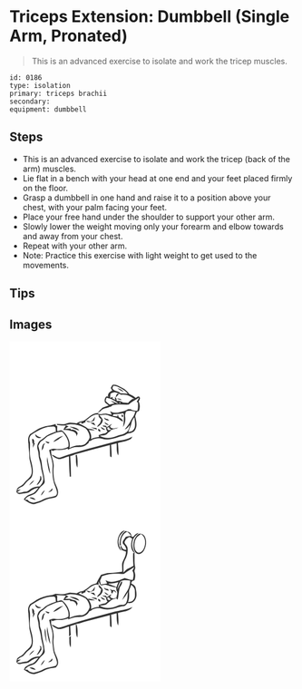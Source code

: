 # Triceps Extension: Dumbbell (Single Arm, Pronated)
> This is an advanced exercise to isolate and work the tricep muscles.

``` 
id: 0186 
type: isolation 
primary: triceps brachii 
secondary:  
equipment: dumbbell 
``` 

## Steps

 - This is an advanced exercise to isolate and work the tricep (back of the arm) muscles.
 - Lie flat in a bench with your head at one end and your feet placed firmly on the floor.
 - Grasp a dumbbell in one hand and raise it to a position above your chest, with your palm facing your feet.
 - Place your free hand under the shoulder to support your other arm.
 - Slowly lower the weight moving only your forearm and elbow towards and away from your chest.
 - Repeat with your other arm.
 - Note: Practice this exercise with light weight to get used to the movements.

## Tips


## Images

<svg width="200pt" height="300" viewBox="0 0 200 225" xmlns="http://www.w3.org/2000/svg"><g fill="#FFF"><path d="M0 0h200v225H0V0m136.25 57.95c-.85 1.27-1.53 2.64-2.25 3.98.68 1.19 1.34 2.39 2.05 3.55-3.42 1.02-5.68 3.64-5.94 7.27.44.18 1.32.54 1.75.73-1.25-.14-2.51-.23-3.77-.26-1.86 1.83-2.72 4.84-1.9 7.35 1.34 1.82 3.33 2.97 5.1 4.3-2.66 1.16-5.59 1.68-8.1 3.14-2.45 2.15-4.76 4.48-6.77 7.05-7.7.25-12.19 7.06-18.55 10.28-3.21.67-6.49 1.39-9.12 3.48-3.27-.35-6.53-1.12-9.83-.86-2.36.36-4.53 1.45-6.88 1.84-3.17.36-6.34-.11-9.5-.26l.19.71.4.6c3.75.83 7.65.68 11.47.77-1.2 1.91-2.42 3.81-3.46 5.82 3.23.31 6.67-.18 9.68 1.28 4 .24 8.42 2.8 7.71 7.4.5-1.28 1.05-2.55 1.62-3.8-.9-4.04-5.23-5.64-8.98-5.14-.1-.36-.29-1.08-.38-1.43-2.51.2-5.02.27-7.53.27 1.6-1.08 3.23-2.12 4.85-3.18-1.35-.54-2.69-1.08-3.96-1.77 8.84-2.89 18.57-.26 26.39 4.26 3.18 3.03 5.27 7.37 5.62 11.73-.85 3.31-3.15 6.11-5.56 8.44-3.16 2.97-7.71 1.93-11.61 2.57-3.36.65-6.53 1.99-9.71 3.22 1.92-8.47-2.79-17.12-9.09-22.53-1.97-1.86-4.61-.04-6.71.49-.73-2.22-.28-4.6-.29-6.89-1.61-.08-2.32-1.04-2.13-2.89-5.55 2.36-11.75 1.97-17.31 4.34-6.23 1.77-11.19 6.03-16.64 9.29-2.99 3.67-2.78 8.65-1.99 13.04-.15 5.33 1.25 10.53 1.07 15.86-.05 7.79 4.21 15.13 3.03 22.98-1.05 5.84-6.85 8.48-10.04 12.95-2.17 3.44-6.58 4.14-9.09 7.2-.55 1.44-.8 2.99-1.02 4.52 1.23 1.7 3.12 3.3 5.36 2.56 3.53-1.03 7.35-.8 10.8-1.95 3.86-3.01 7.94-5.83 12.99-6.28-2.49 2.78-4.54 6.47-8.29 7.72-4.33 1.33-8.98 3.58-11 7.89 4.33 2.67 8.61 6.35 14.04 6.02 1.98-.57 3.9-1.32 5.89-1.86 5.22-1.37 9.57-5.16 15.07-5.6 3.4-.79 8.28-.46 9.66-4.49 2.42-6.24-2.17-12.05-3.97-17.77-1.36-6.52-1.93-13.23-1.17-19.87.58-7.65-4.39-14.54-3.17-22.16.61.51 1.22 1.02 1.84 1.52 2.16-1.03 4.49-1.77 6.91-1.4 4.42.39 8.82-.54 12.97-2 .08.4.25 1.21.33 1.61 2.89-1.23 5.72-2.74 8.85-3.29 3.7-.48 7.55.19 11.15-1.02 2.9-.7 5.1-2.82 7.36-4.62.09-.53.27-1.58.35-2.11 1.77-.33 3.46-.93 4.66-2.34 4.1-1.71 8.74-2.67 13.01-.96 9.97 2.98 19.6-2.25 29.12-4.47 2.02-.99 3.67-2.85 6.06-2.95 3.48-.25 7.3-1.78 8.7-5.23 2.77-5.47.9-11.75-.3-17.39.73-1.78 1.42-3.58 2.08-5.39 1-.53 1.99-1.07 2.99-1.6 1.47-4.06 1.39-8.53-.47-12.45.8-1.77 2.55-3.82 1.26-5.79-1.51-2.21-3.66.48-5.41 1.05-2.3-2.54-5.62-3.5-8.44-5.2-3.26-5.29-8.88-8.36-14.38-10.85-2.39-.89-5.18-1.89-7.67-1.03m-56.84 55.2c4.13 2.28 8.62 3.87 13.08 5.36-2.81-4.32-8.44-4.72-13.08-5.36m60.62 19.7c-24.21 6.55-48.6 12.63-72.33 20.83-4.49 1.86-7.84-2.86-12.04-3.46 2.23 3.06 5.78 4.8 9.31 5.87 4.8.13 9.09-2.54 13.68-3.58.14 8.93.32 17.86 1.09 26.76.39.01 1.18.01 1.57.01-.15-9.07-.21-18.14-1.01-27.18 2.1-.74 4.25-1.35 6.24-2.37 15.41-3.96 30.75-8.28 46.18-12.2.28 4.94-.04 9.92.4 14.85.48.31 1.45.94 1.94 1.25.18-5.51-.34-11.01-.7-16.5 2.4-.77 4.84-1.38 7.28-1.99.72 5.22-.78 11.4 2.39 15.96.48-5.44-.04-10.89-.59-16.3 5.43-1.74 11.38-2.08 16.39-4.96 1.5-.63 1.96-2.23 2.56-3.59-6.51 4.72-14.91 4.39-22.36 6.6m-52.27 19.92c.36 4.81-.4 10.12 2.14 14.46.38-5.46.44-11.02-.78-16.39-.84-1.98-2.14 1.28-1.36 1.93z"/><path d="M137.3 58.9c4.66.21 8.78 2.69 12.7 5 2.5 1.42 4.65 3.35 6.42 5.61-3.18-.57-6.4-.6-9.62-.58-2.5-3.43-7.8-2.04-10.11-5.72-1.4-1.14.49-2.92.61-4.31m5.64 3.39c2.32 2.26 5.25 3.77 8.29 4.84-2.09-2.56-5.13-4.07-8.29-4.84zM134.15 68.99c1.55-.71 3.2-1.18 4.86-1.54 3.13.61 6.05 1.96 8.81 3.52 6.3-1.18 12.31 1.84 17.15 5.59-.5-.04-1.52-.13-2.03-.18-2.16 1.58-4.3 3.22-6.01 5.29-2.17-.22-4.37-.14-6.53-.46-2.56-1.48-5.25-3.03-8.33-1.93-.35-1.4-.7-2.8-1.06-4.2-.59-.25-1.17-.5-1.76-.74.18.84.55 2.52.73 3.35-1.36-.71-2.72-1.41-4.09-2.12.36-.47 1.06-1.42 1.41-1.89-1.06.31-3.18.95-4.24 1.26.33-1.97 0-4.17 1.09-5.95m6.38 5.41c1.48-1.4 2.94-2.82 4.22-4.41-2.65-2.38-4.04 2.45-4.22 4.41m1.64 1.56c1.98.97 4.06 1.78 6.27 2.01-1.49-2.1-3.9-2.28-6.27-2.01zM128.4 74.86c5.93 1.02 11.41 4.06 15.83 8.07-3.59-.95-6.63-3.27-10.24-4.18 1.56 1.35 3.3 2.45 5.02 3.58-2.21.4-4.35 1.13-6.58 1.45-1.99-1.33-3.83-2.92-5.33-4.8.34-1.4.87-2.75 1.3-4.12z"/><path d="M157.68 83.9c3.94-3.94 9.18-5.97 13.62-9.24-.68 1.94-1.81 3.66-2.99 5.32.42.37 1.25 1.11 1.66 1.47.04 3.54.29 7.17-.84 10.58-3.07.05-6.2-.29-8.8-2.08-1.22-.05-2.45-.04-3.67-.01-3.26 2.65-7.63 2.9-11.49 4.17-4.09 1.25-8.58.68-12.12-1.74.78 1.6 1.56 3.22 2.2 4.89-2.07-.32-4.12-.73-6.16-1.16-4.26-1.31-8.74 2.32-12.64-.81 1.37-.96 2.75-1.89 4.16-2.79 2.78-4.06 8.13-3.35 11.99-5.62.38-.07 1.15-.22 1.54-.3 1.13-.85 2.23-1.9 3.69-2.13 6.53-1.53 13.26-.2 19.85-.55z"/><path d="M145.41 81.13c2.99-1.54.31 3.28 0 0zM154.17 93.03c3.92-1.61 8.15-.64 12.13.17-.72 5.16-4.45 8.98-6.64 13.52-1.91 3.71-4.72 6.81-7.23 10.11 3.09-.95 4.88-3.67 6.77-6.07-.49 4.08-1.89 8.67-5.87 10.62-3.36 2.76-7.92 2.46-11.72 4.27-7.13 3.11-15.69 3.44-22.56-.51 3.32-.76 7.66.08 10.18-2.76 1.85-1.88 4.14-3.24 5.95-5.16 2.92-1.11 6.06-1.53 8.89-2.85-2.24.25-4.44.79-6.64 1.26-.85-.25-2.56-.75-3.41-.99-.38-.75-.75-1.49-1.12-2.23.94-.94 1.85-1.9 2.75-2.88-2.63 1.07-4.65 3.1-7.12 4.44l-.54-1.75c-1.59-.26-3.18-.54-4.76-.83.24.39.72 1.15.96 1.53 1.17.31 2.33.61 3.51.89-.13 2.13.58 4.1 1.91 5.76-.92.74-1.84 1.49-2.75 2.24-3.06.43-6.01 1.33-8.89 2.42.12.62.35 1.86.47 2.48-3.74.22-7.42 1.12-10.78 2.8 1.38-4.33-.59-8.63-2.81-12.26 2.72.53 5.48.96 8.27.71-2.81-1.51-6.01-2.02-9.16-2.15-3.83-2.91-8.22-4.87-12.5-6.98 1.64-.72 3.29-1.43 4.96-2.07l-1.87 1.27 1.38 1.26c1.49-.84 3.04-1.57 4.6-2.27.02-.39.05-1.17.06-1.57 5.35-3.62 10.34-9.93 17.59-8.14-1.13 2.88 1.26 4.35 3.14 5.87-.06 1.92-1.03 3.65-1.58 5.46-1.71 1.31-3.15 2.93-3.86 5 3.69-1.77 7.15-4.81 7.52-9.13-.51-2.74-3.1-4.38-4.62-6.56 2.76.07 5.46-.59 8.2-.75 4.17.67 7.89 2.95 12.12 3.41 4.33.55 7.29 4.06 11.1 5.8-.49-3.06-3.16-4.59-5.63-5.94-.43-1.19-.9-2.37-1.48-3.49l-.33 2.57c-2.11-.23-4.21-.47-6.32-.68.39-.78.78-1.57 1.17-2.35 4.21.09 8.45-.14 12.55-1.21.25.33.76.97 1.01 1.29.33 5.74.11 11.41-.88 17.08 2.56-4.05 3.49-8.94 2.74-13.66-.51-2.41.34-4.75 1.14-6.99m-5.67 4.24c-.54 1.05-.08 2.69.96 3.29 1.73-.3.66-3.88-.96-3.29m-38.71 7.74c-.93.52-1.86 1.04-2.78 1.56-1.81-.65-3.68-1.15-5.59-1.38 2.91 3.47 7.22 1.23 10.61-.2.42-1.66.83-3.32 1.21-4.97-1.27 1.57-2.41 3.25-3.45 4.99m22.14.1c-.68-.7-1.36-1.39-2.04-2.07-.57-.08-1.69-.23-2.25-.3-.6-.4-1.78-1.21-2.37-1.62.48 3.38 3.88 3.66 6.66 3.99m-6.36 2.01c1.07 2.33 2.96 4.27 5.73 3.54-1.88-1.24-3.76-2.46-5.73-3.54m-18.59.67c2.2 1.39 4.37 2.84 6.79 3.85-.69-1.22-1.4-2.42-2.12-3.62-1.55-.08-3.11-.16-4.67-.23m.67 6.34c2.58 1.19 5.28 2.09 8 2.91l-.6-2.01c-2.45-.48-4.92-.8-7.4-.9m12.92-.72c1.12 2.54 3.33 4.16 6.2 3.79-1.83-1.61-3.97-2.81-6.2-3.79m-3.21 2.92c-.69 1.5 1.2 3.87 2.83 3.27.67-1.42-1.36-3.65-2.83-3.27z"/><path d="M161.52 107.64c.33-2.72 2.2-4.78 3.75-6.9.4 5.53 2.45 12.24-1.53 16.92-1.51 1.96-4.18 2.13-6.4 2.61 1.08-4.32 3.58-8.16 4.18-12.63zM54.12 113.15c2.34-.04 5.72-1.07 6.83 1.77.34 1.97.24 3.98.25 5.98l-.6-1.04c-3.38 1.52-6.92 2.72-10.22 4.42-3.02 1.53-5.12 4.34-8.07 5.98-4.86 2.38-6.77 8.7-4.95 13.64 1.48 4.27.74 8.93 2.32 13.18 1.87 5.13 1.73 10.7 3.27 15.91.9 4.28 2.77 8.78 1.08 13.1-.63 2.45-2.56 4.19-4.08 6.11-3.54.38-7.36.36-10.45 2.4-2.85 1.51-5 4.59-8.5 4.58-3.69-.02-7.48 2.98-10.91.49 1.51-1.25 3.21-2.19 4.78-3.34-1.23.22-3.71.66-4.95.88 1.75-1.78 3.6-3.54 6-4.37 3.32-1.11 4.65-4.64 7.08-6.85 2.26-2.4 5.71-3.86 6.77-7.21 2.33-6.47.48-13.44-1.07-19.86-2.92-7.98-1.21-16.64-1.67-24.9-1.17-3.2-1.14-7.04 1.29-9.67 7.87-5.11 16.15-10.52 25.8-11.2m-19.96 9.93c-.52 4.36 4.82 6.73 8.07 4.19-3.37 0-6.06-1.59-8.07-4.19m-4.32 6.56c.07 2.11.55 4.19.72 6.3l.91-1.11c-.36 2.05-.54 4.11-.53 6.19 1.07-1.93 1.7-4.06 2.6-6.06-.28.01-.84.04-1.13.05.76-1.66-.11-6.59-2.57-5.37m10.63 48.5c1.23 4.77-2.51 8.46-4.58 12.33 3.26-1.39 4.65-4.7 6.4-7.52l-.42-3.65-1.4-1.16m-14.5 12.79c2.62-1.89 4.96-4.18 6.94-6.74-3.08 1.32-5.41 3.8-6.94 6.74zM129.61 116.01c-1.21-2.25 1.81-1.81 2.92-2.48l-1.09 1.2c.87.68 2.62 2.04 3.5 2.72-1.59-.22-5.14.94-5.33-1.44z"/><path d="M52.15 125.07c5.66-2.28 11.2-5.62 17.55-5.19 4.9 5.2 9.66 12.32 8.14 19.78-5.31 3.11-11.79 3.71-17.79 2.77-2.66-.63-5.14.62-7.56 1.52 1.15 7.44 4.96 14.41 4.47 22.08-.58 9.1.06 18.57 3.86 26.97 1.07 3.52 3.62 8.18.55 11.33-5.41 2.47-11.81 1.99-17.02 5.11-3.81 2.27-8.14 3.32-12.42 4.31-3.1-.24-6.29-1.1-8.06-3.87-.84-.03-2.52-.1-3.36-.13 2.85-6.23 11.44-4.87 15.28-10.04 2.42-2.57 4-5.85 6.7-8.17 1.74-1.59 4.02-3.15 4.05-5.77-.26-6.01-1.92-11.85-3.08-17.73-.75-4.38-.56-9.01-2.43-13.13-1.28-2.62-.67-5.58-1-8.37-.62-2.68-1.35-5.33-1.92-8.01 1.43-2.36 2.07-5.51 4.78-6.79 3.42-1.79 5.61-5.28 9.26-6.67m5.71 8.06c5.18-1.01 8.91-5.23 13.27-7.93-5.08 1.23-9.89 3.9-13.27 7.93m-10.33-.69c.83 1.63 2.35 2.54 4.09 2.95.34-.38 1.02-1.13 1.36-1.51-1.83-.46-3.63-1-5.45-1.44m-5 12.14c1.98-1.63 2.74-3.97 2.73-6.48.61-1.02 1.22-2.04 1.79-3.08-4.43 1.06-3.78 6.07-4.52 9.56m2.72 8.66c.55.56.55.56 0 0m4.45 6.19c1.12 5.41 1.47 11.13 4.14 16.08-.43-7.51-3.36-14.66-3.61-22.23-.45 2.01-.93 4.09-.53 6.15m4.86 37.82c-1.13.84-2.25 1.72-3.33 2.63 2.57-.38 6.83-1.84 5.21-5.23-.64.86-1.27 1.72-1.88 2.6m-13.07 7.15c2.22-2.09 4.04-4.6 5.23-7.42-2.46 1.86-4.49 4.37-5.23 7.42m-15.08 2.61c2.49 1.47 5.15 2.74 8.07 2.98-1.63-2.82-5.05-3.74-8.07-2.98z"/></g><g fill="#333"><path d="M136.25 57.95c2.49-.86 5.28.14 7.67 1.03 5.5 2.49 11.12 5.56 14.38 10.85 2.82 1.7 6.14 2.66 8.44 5.2 1.75-.57 3.9-3.26 5.41-1.05 1.29 1.97-.46 4.02-1.26 5.79 1.86 3.92 1.94 8.39.47 12.45-1 .53-1.99 1.07-2.99 1.6-.66 1.81-1.35 3.61-2.08 5.39 1.2 5.64 3.07 11.92.3 17.39-1.4 3.45-5.22 4.98-8.7 5.23-2.39.1-4.04 1.96-6.06 2.95-9.52 2.22-19.15 7.45-29.12 4.47-4.27-1.71-8.91-.75-13.01.96-1.2 1.41-2.89 2.01-4.66 2.34-.08.53-.26 1.58-.35 2.11-2.26 1.8-4.46 3.92-7.36 4.62-3.6 1.21-7.45.54-11.15 1.02-3.13.55-5.96 2.06-8.85 3.29-.08-.4-.25-1.21-.33-1.61-4.15 1.46-8.55 2.39-12.97 2-2.42-.37-4.75.37-6.91 1.4-.62-.5-1.23-1.01-1.84-1.52-1.22 7.62 3.75 14.51 3.17 22.16-.76 6.64-.19 13.35 1.17 19.87 1.8 5.72 6.39 11.53 3.97 17.77-1.38 4.03-6.26 3.7-9.66 4.49-5.5.44-9.85 4.23-15.07 5.6-1.99.54-3.91 1.29-5.89 1.86-5.43.33-9.71-3.35-14.04-6.02 2.02-4.31 6.67-6.56 11-7.89 3.75-1.25 5.8-4.94 8.29-7.72-5.05.45-9.13 3.27-12.99 6.28-3.45 1.15-7.27.92-10.8 1.95-2.24.74-4.13-.86-5.36-2.56.22-1.53.47-3.08 1.02-4.52 2.51-3.06 6.92-3.76 9.09-7.2 3.19-4.47 8.99-7.11 10.04-12.95 1.18-7.85-3.08-15.19-3.03-22.98.18-5.33-1.22-10.53-1.07-15.86-.79-4.39-1-9.37 1.99-13.04 5.45-3.26 10.41-7.52 16.64-9.29 5.56-2.37 11.76-1.98 17.31-4.34-.19 1.85.52 2.81 2.13 2.89.01 2.29-.44 4.67.29 6.89 2.1-.53 4.74-2.35 6.71-.49 6.3 5.41 11.01 14.06 9.09 22.53 3.18-1.23 6.35-2.57 9.71-3.22 3.9-.64 8.45.4 11.61-2.57 2.41-2.33 4.71-5.13 5.56-8.44-.35-4.36-2.44-8.7-5.62-11.73-7.82-4.52-17.55-7.15-26.39-4.26 1.27.69 2.61 1.23 3.96 1.77-1.62 1.06-3.25 2.1-4.85 3.18 2.51 0 5.02-.07 7.53-.27.09.35.28 1.07.38 1.43 3.75-.5 8.08 1.1 8.98 5.14-.57 1.25-1.12 2.52-1.62 3.8.71-4.6-3.71-7.16-7.71-7.4-3.01-1.46-6.45-.97-9.68-1.28 1.04-2.01 2.26-3.91 3.46-5.82-3.82-.09-7.72.06-11.47-.77l-.4-.6-.19-.71c3.16.15 6.33.62 9.5.26 2.35-.39 4.52-1.48 6.88-1.84 3.3-.26 6.56.51 9.83.86 2.63-2.09 5.91-2.81 9.12-3.48 6.36-3.22 10.85-10.03 18.55-10.28 2.01-2.57 4.32-4.9 6.77-7.05 2.51-1.46 5.44-1.98 8.1-3.14-1.77-1.33-3.76-2.48-5.1-4.3-.82-2.51.04-5.52 1.9-7.35 1.26.03 2.52.12 3.77.26-.43-.19-1.31-.55-1.75-.73.26-3.63 2.52-6.25 5.94-7.27-.71-1.16-1.37-2.36-2.05-3.55.72-1.34 1.4-2.71 2.25-3.98m1.05.95c-.12 1.39-2.01 3.17-.61 4.31 2.31 3.68 7.61 2.29 10.11 5.72 3.22-.02 6.44.01 9.62.58-1.77-2.26-3.92-4.19-6.42-5.61-3.92-2.31-8.04-4.79-12.7-5m-3.15 10.09c-1.09 1.78-.76 3.98-1.09 5.95 1.06-.31 3.18-.95 4.24-1.26-.35.47-1.05 1.42-1.41 1.89 1.37.71 2.73 1.41 4.09 2.12-.18-.83-.55-2.51-.73-3.35.59.24 1.17.49 1.76.74.36 1.4.71 2.8 1.06 4.2 3.08-1.1 5.77.45 8.33 1.93 2.16.32 4.36.24 6.53.46 1.71-2.07 3.85-3.71 6.01-5.29.51.05 1.53.14 2.03.18-4.84-3.75-10.85-6.77-17.15-5.59-2.76-1.56-5.68-2.91-8.81-3.52-1.66.36-3.31.83-4.86 1.54m-5.75 5.87c-.43 1.37-.96 2.72-1.3 4.12 1.5 1.88 3.34 3.47 5.33 4.8 2.23-.32 4.37-1.05 6.58-1.45-1.72-1.13-3.46-2.23-5.02-3.58 3.61.91 6.65 3.23 10.24 4.18-4.42-4.01-9.9-7.05-15.83-8.07m29.28 9.04c-6.59.35-13.32-.98-19.85.55-1.46.23-2.56 1.28-3.69 2.13-.39.08-1.16.23-1.54.3-3.86 2.27-9.21 1.56-11.99 5.62-1.41.9-2.79 1.83-4.16 2.79 3.9 3.13 8.38-.5 12.64.81 2.04.43 4.09.84 6.16 1.16-.64-1.67-1.42-3.29-2.2-4.89 3.54 2.42 8.03 2.99 12.12 1.74 3.86-1.27 8.23-1.52 11.49-4.17 1.22-.03 2.45-.04 3.67.01 2.6 1.79 5.73 2.13 8.8 2.08 1.13-3.41.88-7.04.84-10.58-.41-.36-1.24-1.1-1.66-1.47 1.18-1.66 2.31-3.38 2.99-5.32-4.44 3.27-9.68 5.3-13.62 9.24m-12.27-2.77c.31 3.28 2.99-1.54 0 0m8.76 11.9c-.8 2.24-1.65 4.58-1.14 6.99.75 4.72-.18 9.61-2.74 13.66.99-5.67 1.21-11.34.88-17.08-.25-.32-.76-.96-1.01-1.29-4.1 1.07-8.34 1.3-12.55 1.21-.39.78-.78 1.57-1.17 2.35 2.11.21 4.21.45 6.32.68l.33-2.57c.58 1.12 1.05 2.3 1.48 3.49 2.47 1.35 5.14 2.88 5.63 5.94-3.81-1.74-6.77-5.25-11.1-5.8-4.23-.46-7.95-2.74-12.12-3.41-2.74.16-5.44.82-8.2.75 1.52 2.18 4.11 3.82 4.62 6.56-.37 4.32-3.83 7.36-7.52 9.13.71-2.07 2.15-3.69 3.86-5 .55-1.81 1.52-3.54 1.58-5.46-1.88-1.52-4.27-2.99-3.14-5.87-7.25-1.79-12.24 4.52-17.59 8.14-.01.4-.04 1.18-.06 1.57-1.56.7-3.11 1.43-4.6 2.27l-1.38-1.26 1.87-1.27c-1.67.64-3.32 1.35-4.96 2.07 4.28 2.11 8.67 4.07 12.5 6.98 3.15.13 6.35.64 9.16 2.15-2.79.25-5.55-.18-8.27-.71 2.22 3.63 4.19 7.93 2.81 12.26 3.36-1.68 7.04-2.58 10.78-2.8-.12-.62-.35-1.86-.47-2.48 2.88-1.09 5.83-1.99 8.89-2.42.91-.75 1.83-1.5 2.75-2.24-1.33-1.66-2.04-3.63-1.91-5.76-1.18-.28-2.34-.58-3.51-.89-.24-.38-.72-1.14-.96-1.53 1.58.29 3.17.57 4.76.83l.54 1.75c2.47-1.34 4.49-3.37 7.12-4.44-.9.98-1.81 1.94-2.75 2.88.37.74.74 1.48 1.12 2.23.85.24 2.56.74 3.41.99 2.2-.47 4.4-1.01 6.64-1.26-2.83 1.32-5.97 1.74-8.89 2.85-1.81 1.92-4.1 3.28-5.95 5.16-2.52 2.84-6.86 2-10.18 2.76 6.87 3.95 15.43 3.62 22.56.51 3.8-1.81 8.36-1.51 11.72-4.27 3.98-1.95 5.38-6.54 5.87-10.62-1.89 2.4-3.68 5.12-6.77 6.07 2.51-3.3 5.32-6.4 7.23-10.11 2.19-4.54 5.92-8.36 6.64-13.52-3.98-.81-8.21-1.78-12.13-.17m7.35 14.61c-.6 4.47-3.1 8.31-4.18 12.63 2.22-.48 4.89-.65 6.4-2.61 3.98-4.68 1.93-11.39 1.53-16.92-1.55 2.12-3.42 4.18-3.75 6.9m-107.4 5.51c-9.65.68-17.93 6.09-25.8 11.2-2.43 2.63-2.46 6.47-1.29 9.67.46 8.26-1.25 16.92 1.67 24.9 1.55 6.42 3.4 13.39 1.07 19.86-1.06 3.35-4.51 4.81-6.77 7.21-2.43 2.21-3.76 5.74-7.08 6.85-2.4.83-4.25 2.59-6 4.37 1.24-.22 3.72-.66 4.95-.88-1.57 1.15-3.27 2.09-4.78 3.34 3.43 2.49 7.22-.51 10.91-.49 3.5.01 5.65-3.07 8.5-4.58 3.09-2.04 6.91-2.02 10.45-2.4 1.52-1.92 3.45-3.66 4.08-6.11 1.69-4.32-.18-8.82-1.08-13.1-1.54-5.21-1.4-10.78-3.27-15.91-1.58-4.25-.84-8.91-2.32-13.18-1.82-4.94.09-11.26 4.95-13.64 2.95-1.64 5.05-4.45 8.07-5.98 3.3-1.7 6.84-2.9 10.22-4.42l.6 1.04c-.01-2 .09-4.01-.25-5.98-1.11-2.84-4.49-1.81-6.83-1.77m75.49 2.86c.19 2.38 3.74 1.22 5.33 1.44-.88-.68-2.63-2.04-3.5-2.72l1.09-1.2c-1.11.67-4.13.23-2.92 2.48m-77.46 9.06c-3.65 1.39-5.84 4.88-9.26 6.67-2.71 1.28-3.35 4.43-4.78 6.79.57 2.68 1.3 5.33 1.92 8.01.33 2.79-.28 5.75 1 8.37 1.87 4.12 1.68 8.75 2.43 13.13 1.16 5.88 2.82 11.72 3.08 17.73-.03 2.62-2.31 4.18-4.05 5.77-2.7 2.32-4.28 5.6-6.7 8.17-3.84 5.17-12.43 3.81-15.28 10.04.84.03 2.52.1 3.36.13 1.77 2.77 4.96 3.63 8.06 3.87 4.28-.99 8.61-2.04 12.42-4.31 5.21-3.12 11.61-2.64 17.02-5.11 3.07-3.15.52-7.81-.55-11.33-3.8-8.4-4.44-17.87-3.86-26.97.49-7.67-3.32-14.64-4.47-22.08 2.42-.9 4.9-2.15 7.56-1.52 6 .94 12.48.34 17.79-2.77 1.52-7.46-3.24-14.58-8.14-19.78-6.35-.43-11.89 2.91-17.55 5.19z"/><path d="M142.94 62.29c3.16.77 6.2 2.28 8.29 4.84-3.04-1.07-5.97-2.58-8.29-4.84zM140.53 74.4c.18-1.96 1.57-6.79 4.22-4.41-1.28 1.59-2.74 3.01-4.22 4.41zM142.17 75.96c2.37-.27 4.78-.09 6.27 2.01-2.21-.23-4.29-1.04-6.27-2.01zM148.5 97.27c1.62-.59 2.69 2.99.96 3.29-1.04-.6-1.5-2.24-.96-3.29zM109.79 105.01c1.04-1.74 2.18-3.42 3.45-4.99-.38 1.65-.79 3.31-1.21 4.97-3.39 1.43-7.7 3.67-10.61.2 1.91.23 3.78.73 5.59 1.38.92-.52 1.85-1.04 2.78-1.56zM131.93 105.11c-2.78-.33-6.18-.61-6.66-3.99.59.41 1.77 1.22 2.37 1.62.56.07 1.68.22 2.25.3.68.68 1.36 1.37 2.04 2.07zM125.57 107.12c1.97 1.08 3.85 2.3 5.73 3.54-2.77.73-4.66-1.21-5.73-3.54zM106.98 107.79c1.56.07 3.12.15 4.67.23.72 1.2 1.43 2.4 2.12 3.62-2.42-1.01-4.59-2.46-6.79-3.85zM79.41 113.15c4.64.64 10.27 1.04 13.08 5.36-4.46-1.49-8.95-3.08-13.08-5.36zM107.65 114.13c2.48.1 4.95.42 7.4.9l.6 2.01c-2.72-.82-5.42-1.72-8-2.91zM120.57 113.41c2.23.98 4.37 2.18 6.2 3.79-2.87.37-5.08-1.25-6.2-3.79zM117.36 116.33c1.47-.38 3.5 1.85 2.83 3.27-1.63.6-3.52-1.77-2.83-3.27zM34.16 123.08c2.01 2.6 4.7 4.19 8.07 4.19-3.25 2.54-8.59.17-8.07-4.19zM57.86 133.13c3.38-4.03 8.19-6.7 13.27-7.93-4.36 2.7-8.09 6.92-13.27 7.93zM140.03 132.85c7.45-2.21 15.85-1.88 22.36-6.6-.6 1.36-1.06 2.96-2.56 3.59-5.01 2.88-10.96 3.22-16.39 4.96.55 5.41 1.07 10.86.59 16.3-3.17-4.56-1.67-10.74-2.39-15.96-2.44.61-4.88 1.22-7.28 1.99.36 5.49.88 10.99.7 16.5-.49-.31-1.46-.94-1.94-1.25-.44-4.93-.12-9.91-.4-14.85-15.43 3.92-30.77 8.24-46.18 12.2-1.99 1.02-4.14 1.63-6.24 2.37.8 9.04.86 18.11 1.01 27.18-.39 0-1.18 0-1.57-.01-.77-8.9-.95-17.83-1.09-26.76-4.59 1.04-8.88 3.71-13.68 3.58-3.53-1.07-7.08-2.81-9.31-5.87 4.2.6 7.55 5.32 12.04 3.46 23.73-8.2 48.12-14.28 72.33-20.83zM29.84 129.64c2.46-1.22 3.33 3.71 2.57 5.37.29-.01.85-.04 1.13-.05-.9 2-1.53 4.13-2.6 6.06-.01-2.08.17-4.14.53-6.19l-.91 1.11c-.17-2.11-.65-4.19-.72-6.3zM47.53 132.44c1.82.44 3.62.98 5.45 1.44-.34.38-1.02 1.13-1.36 1.51-1.74-.41-3.26-1.32-4.09-2.95zM42.53 144.58c.74-3.49.09-8.5 4.52-9.56-.57 1.04-1.18 2.06-1.79 3.08.01 2.51-.75 4.85-2.73 6.48z"/><path d="M87.76 152.77c-.78-.65.52-3.91 1.36-1.93 1.22 5.37 1.16 10.93.78 16.39-2.54-4.34-1.78-9.65-2.14-14.46zM45.25 153.24c.55.56.55.56 0 0zM49.7 159.43c-.4-2.06.08-4.14.53-6.15.25 7.57 3.18 14.72 3.61 22.23-2.67-4.95-3.02-10.67-4.14-16.08zM40.47 178.14l1.4 1.16.42 3.65c-1.75 2.82-3.14 6.13-6.4 7.52 2.07-3.87 5.81-7.56 4.58-12.33zM25.97 190.93c1.53-2.94 3.86-5.42 6.94-6.74a33.845 33.845 0 0 1-6.94 6.74zM54.56 197.25c.61-.88 1.24-1.74 1.88-2.6 1.62 3.39-2.64 4.85-5.21 5.23 1.08-.91 2.2-1.79 3.33-2.63zM41.49 204.4c.74-3.05 2.77-5.56 5.23-7.42-1.19 2.82-3.01 5.33-5.23 7.42zM26.41 207.01c3.02-.76 6.44.16 8.07 2.98-2.92-.24-5.58-1.51-8.07-2.98z"/></g></svg>
<svg width="200pt" height="300" viewBox="0 0 200 225" xmlns="http://www.w3.org/2000/svg"><g fill="#FFF"><path d="M0 0h200v225H0V0m143.17 37.89c-.62 5.11.27 11.36 4.94 14.41-2.31-4.35-4.78-9.07-3.69-14.18.28-5.52 4.4-9.45 8.53-12.54-6.16.54-8.85 7.02-9.78 12.31m2.57 7.16c.43.08 1.29.24 1.73.31-1.19-7.03 1.28-15.08 8.16-18.23 2.03 1.58 3.96 3.32 5.22 5.59-2.76.95-6.83-.16-8.26 3.09-1.53 2.29-4.47 5.6-1.72 8.12 2.1 1.87 3.18 4.43 3.82 7.11-3.67.72-6.42-2.17-6.86-5.64-.41.63-.81 1.26-1.21 1.89.72 1.4 1.44 2.8 2.14 4.21 1.73.71 3.48 1.37 5.27 1.96.33 5.63-3.26 10.23-4.95 15.33-.46 3.72.32 7.46 0 11.19-5.38.52-10.7 1.76-16.11 1.81-4.11-.27-7.93 1.54-11.85 2.45-2.32 3.58-4.16 7.41-6.19 11.15-2.98.93-6.29 1.58-8.61 3.83-2.55 2.38-5.42 4.42-8.47 6.11-3.21.67-6.48 1.41-9.13 3.48-3.27-.37-6.54-1.11-9.85-.85-3.01.48-5.79 2.1-8.91 1.98-3 .15-5.93-.62-8.91-.69-2.08.55-3.95 1.81-6.13 2.03-6.59.6-13.03 2.75-18.83 5.93-2.96 1.98-5.89 4.02-8.95 5.86-2.71 3.34-2.96 7.93-2.15 12 .18 5.65.99 11.25 1.1 16.91.15 7.76 4.2 15.1 3.12 22.93-1.02 5.92-6.91 8.58-10.11 13.11-2.18 3.36-6.53 4.06-9.01 7.09-.56 1.46-.83 3.01-1.06 4.56 1.18 1.46 2.77 3.23 4.87 2.61 3.71-.97 7.67-.86 11.3-2 3.88-2.96 7.92-5.86 12.98-6.26-2.63 3.02-4.96 6.96-9.14 7.96-3.03.79-5.5 2.78-8.21 4.24-.61 1.16-1.2 2.33-1.78 3.51 4.32 2.58 8.55 6.27 13.93 5.88 4.3-1.42 8.77-2.47 12.76-4.72 4.71-2.79 10.29-2.95 15.52-4.05 1.46-1.73 3.09-3.65 2.99-6.06.48-6.45-4.58-11.53-5.18-17.77-.55-4.61-1.4-9.26-.81-13.91.8-6.28-.9-12.49-2.78-18.42-.82-2.3-.35-4.75-.04-7.1.23.51.68 1.51.9 2.01 2.44-1 5-1.93 7.68-1.6 4.74.42 9.4-.68 13.82-2.29l-.48 1.63c4.37-1.74 8.86-3.66 13.67-3.25 5.66.28 11.98-2.06 14.47-7.49 1.58-.47 3.07-1.17 4.23-2.37 3.68-1.45 7.76-2.62 11.67-1.33 4.32 1.46 9.02 1.54 13.48.7 5.76-.9 10.97-4.04 16.87-4.04 2.1-.63 3.25-2.74 4.58-4.32 4.17 1.61 9.14-1.25 10.57-5.33 2.18-4.69.74-9.98-.09-14.83-.64-2.94-3.66-4.19-5.91-5.69.37-.87.75-1.73 1.13-2.59 1.12-.49 2.24-.99 3.35-1.49 1.2-3.54 1.44-7.32.19-10.88-.97-2.18 1.23-4.17.75-6.33-1.57-6.1-.51-12.44-1.08-18.64l-1.64-.32c-.37 5.7-.12 11.38.36 17.07-2.07 1.39-4.26 2.62-6.61 3.47-2.76 1.03-4.6 3.48-6.67 5.45.44-5.4-.93-11.29 1.91-16.25 2.87-5.1 4.63-11.13 3.43-16.97-.57-2.71-3.38-4.25-3.93-6.89 1.26-3.11 3.43-5.77 6.72-6.8 1.2.73 2.4 1.47 3.63 2.16-2.31 6.45-2.75 15.61 3.96 19.63-3.47-4.9-5.29-11.11-3.38-16.99.78-4.55 4.8-7.2 7.85-10.18-3 .46-5.56 2.26-6.85 5-.75.07-1.49.13-2.24.18-.55-2.07-.98-4.48-2.82-5.84-1.64-1.04-3.63-1.29-5.43-1.91-6.34 3.98-8.02 11.8-7.79 18.79m25.33-15.07c-6.19 4.26-8.16 12.65-6.68 19.7.73 3.03 2.45 6.41 5.82 7.01 3.31.37 6.1-2.11 7.64-4.81 3.09-5.36 3.94-12.3 1.29-18.01-1.35-3.02-4.88-4.65-8.07-3.89m-33.23 103.38c-20.27 5.61-40.68 10.72-60.72 17.13-4 1.28-7.88 3.17-12.09 3.63-3.39-.56-5.98-3.35-9.42-3.92 1.56 2.12 3.75 3.66 6.15 4.69 5.56 3.27 11.35-1.29 16.89-2.34.11 4.41.24 8.82.18 13.24.73-.62 1.47-1.22 2.21-1.83-.18-3.99-.48-7.97-.72-11.96 3.11-.95 6.24-1.79 9.37-2.7l-3.64-.25c5.26.62 9.99-2.14 14.99-3.24 10.61-2.53 21.07-5.66 31.67-8.26.27 4.93-.01 9.88.39 14.8.49.33 1.47.99 1.97 1.32.16-5.53-.3-11.03-.68-16.53 2.39-.77 4.82-1.38 7.27-1.97.38 5.39-.32 11.18 2.12 16.2.95-5.49.2-11.07-.33-16.55 6.42-2.41 15.14-1.67 19.22-8.11-7.74 3.99-16.57 4.32-24.83 6.65m-50.23 17.03c.72 5.59-.6 11.76 2.27 16.88.35-5.66.66-11.5-1.04-16.98-.31.02-.93.07-1.23.1m-8.64 16.72c.62 4.34-.56 9.32 2.04 13.13.48-5.02.01-10.07.11-15.1-.71.66-1.43 1.32-2.15 1.97z"/><path d="M169.05 33.92c1.47-1.42 3.2-2.5 4.8-3.76 6.64 3.94 6.82 13.06 3.83 19.36-1.36 2.83-4.07 6.18-7.61 5.22-3.48-1.32-4.63-5.41-4.77-8.78-.05-4.24.78-8.83 3.75-12.04zM152.33 82.29c4.03-3.17 8.62-5.51 12.82-8.46-.76 1.72-1.69 3.35-2.62 4.97 2.48 3.6 1.5 8.23.62 12.2-3.87.25-7.3-1.56-10.91-2.49-7.74 3.25-17.22 7.8-25.22 2.84.73 1.4 1.47 2.79 2.19 4.2-2.83.39-5.61 1.06-8.4 1.66-.26-1.65-.61-3.28-1.07-4.89.84-2.09 1.68-4.19 2.55-6.28 7.56-2.74 15.71-3.79 23.72-3.12 2.08-.04 4.53.81 6.32-.63z"/><path d="M146.91 92.82c3.95-2.22 8.5-1.53 12.77-.98-.25 5.07-1.41 10.25-4.41 14.43-2.6 3.53-4.44 7.53-6.26 11.49a54.77 54.77 0 0 0 7.68-10.81c-.72 5.03-.03 10.57-2.73 15.11-2.45 3.22-7.02.87-10.19 2.75-7.67 3.63-17.1 4.77-24.69.33 2.9-.42 5.97-.39 8.73-1.49 2.34-2.28 5.03-4.17 7.43-6.39 1.95-.81 3.98-1.39 6.02-1.96.47.44 1.42 1.31 1.9 1.75 1.27-4.96 1.23-10.15 2.45-15.1.73-3.02 4.11-5.58 3.21-8.76-.25.01-.75.02-1 .03-1.92 3.5-3.47 7.18-5.23 10.76.74-3.9 1.96-7.92 4.32-11.16z"/><path d="M117.92 97.35c-.08-1.54-.07-3.08.01-4.62.84 1.82 1.24 4.04 2.91 5.34 2.32.08 4.56-1.33 6.86-.61 4.47 1.06 8.68 3.14 13.34 3.37.17 1.37.33 2.75.5 4.12 2.35 2.93.1 6.56-.17 9.8-1.3.3-2.6.59-3.89.88-.87-.25-2.59-.76-3.46-1.01-.35-.7-.7-1.39-1.05-2.09a5.69 5.69 0 0 0 1.84-2.3c-2.47.3-4 2.82-6.27 3.75l-.57-1.91c-1.78-.16-3.57-.37-5.36-.46 1.6.95 3.28 1.77 5 2.47.02 2.03.83 3.87 1.96 5.53-.92.72-1.83 1.46-2.74 2.19-3.03.43-5.97 1.33-8.83 2.4.1.63.29 1.89.39 2.52-3.7.16-7.3 1.14-10.65 2.69 1.25-4.28-.63-8.54-2.85-12.12 2.72.5 5.48.93 8.27.66-2.82-1.48-5.98-1.94-9.09-2.33.26.54.78 1.64 1.04 2.19-3.1-4.81-8.86-6.39-13.63-8.96 1.62-.72 3.26-1.43 4.92-2.08l-1.85 1.25c.46.43.92.86 1.39 1.29 1.48-.86 3.03-1.59 4.6-2.28.02-.39.06-1.17.07-1.56 5.29-3.53 10.16-9.9 17.31-8.12m3.43 5.86c-.22 1.87-1.02 3.61-1.59 5.39-1.73 1.34-3.18 2.98-3.95 5.06 3.73-1.72 7.2-4.8 7.6-9.12-.59-3-3.48-4.78-5.16-7.16-1.22 2.82 1.18 4.28 3.1 5.83m-11.61 1.81c-.91.51-1.82 1.01-2.73 1.51-1.81-.6-3.64-1.13-5.51-1.47 1.1.89 2.25 1.71 3.42 2.51 2.39-.82 4.77-1.66 7.12-2.6.43-1.66.84-3.32 1.23-4.99-1.31 1.59-2.46 3.29-3.53 5.04m15.3-3.8c.86 3.09 3.89 3.63 6.68 3.94-.44-.53-1.32-1.6-1.76-2.13-.56-.07-1.67-.22-2.23-.3-.89-.52-1.79-1.02-2.69-1.51m7.14 1.76c.56.45 1.67 1.37 2.23 1.82.52 1.35-.23 3.71 1.4 4.3.76-1.24 1.34-2.58 2.02-3.87a54.67 54.67 0 0 0 3.68 2.91c-.53-1.53-1.6-2.75-2.81-3.77l-.65-.09c-2.07.94-3.95-.78-5.87-1.3m-6.63 4.11c1.06 2.38 2.98 4.29 5.77 3.64-1.87-1.29-3.78-2.54-5.77-3.64m-18.54.7c2.2 1.41 4.37 2.88 6.77 3.93-.66-1.23-1.36-2.45-2.05-3.67-1.57-.09-3.14-.18-4.72-.26m.67 6.4c2.59 1.16 5.28 2.05 8 2.86-.16-.51-.48-1.53-.64-2.05-2.43-.46-4.89-.77-7.36-.81m12.85-.79c1.17 2.53 3.35 4.23 6.28 3.81-1.86-1.62-4.02-2.85-6.28-3.81m-3.15 2.94c-.73 1.49 1.16 3.84 2.78 3.28.74-1.41-1.31-3.65-2.78-3.28zM131.32 95.82c4.28.31 8.49-.81 12.62-1.81-.8 2.13-1.57 4.28-2.38 6.42-2.65-1.16-5.47-1.91-8.02-3.3l-2.4-.56c.05-.19.13-.56.18-.75zM160.99 97.53c2.69 1.99 5.16 4.84 4.94 8.41-.09 3.74.94 8.07-1.77 11.17-1.55 2.49-4.69 2.74-7.29 3.21 1.35-3.93 1.69-8.11 1.32-12.24-.63-3.8 1.95-7 2.8-10.55z"/><path d="M74.14 111.07c8.85-2.87 18.6-.25 26.42 4.29 3.16 3.02 5.22 7.34 5.57 11.69-1.67 5.25-6.07 10.98-12.17 10.67-5.14-.22-9.98 1.63-14.65 3.53 1.9-8.45-2.8-17.07-9.08-22.47-1.97-1.88-4.63-.1-6.74.47-.77-2.27-.33-4.74-.28-7.09-.43-.3-1.3-.9-1.73-1.2 4.36.33 8.72.68 13.09.71-1.22 1.9-2.44 3.8-3.46 5.82 2.92.17 5.84.28 8.77.13.09.36.26 1.09.35 1.45 4.21-.72 8.87 2.36 8.33 6.95.51-1.26 1.05-2.51 1.61-3.75-.72-1.35-1.18-3.02-2.6-3.82-2.3-1.36-5.23-.93-7.44-2.46-2.26-.01-4.53.02-6.79.01 1.55-1.09 3.15-2.11 4.7-3.19-1.32-.53-2.64-1.06-3.9-1.74m5.3 2.07c4.1 2.34 8.63 3.9 13.1 5.39-2.83-4.33-8.44-4.76-13.1-5.39zM31.46 122.4c8.07-5.55 17.58-10.07 27.62-9.3 2.66.99 1.75 4.5 2.37 6.72-5.53 1.93-11.45 3.71-15.73 7.92-2.5 2.5-6.61 3.44-7.81 7.1-1.74 2.99-1.39 6.51-.41 9.68 1.29 4.1.65 8.55 2.18 12.59 1.84 5.13 1.73 10.68 3.26 15.89.88 4.24 2.73 8.69 1.11 12.98-.63 2.47-2.55 4.26-4.08 6.19-3.56.4-7.39.38-10.49 2.42-2.83 1.51-4.98 4.57-8.45 4.57-3.8.23-7.45 2.46-11.26.9 1.7-1.32 3.52-2.47 5.22-3.79l-4.94.84c1.71-1.75 3.56-3.44 5.91-4.27 3.07-1.03 4.43-4.19 6.57-6.35 2.49-2.82 6.6-4.44 7.5-8.43 2.34-8.1-.72-16.41-2.73-24.25-1.35-7.88 1.1-16.02-1.12-23.78.01-3.41 2.07-6.44 5.28-7.63m10.76 4.91c-3.26-.25-6.26-1.34-7.9-4.36-.85 4.4 4.6 6.92 7.9 4.36m-12.35 1.54c.01 2.38.48 4.74.64 7.12l.92-1.12c-.34 2.06-.5 4.13-.49 6.21 1.04-2.03 1.82-4.18 2.68-6.28-.29.07-.87.23-1.16.3.67-2.47-.13-5.18-2.59-6.23m10.14 49.31c.34.9.68 1.8 1.03 2.7-1.26 3.46-3.33 6.51-5.17 9.66 3.25-1.42 4.69-4.72 6.42-7.56-.12-1.23-.25-2.46-.38-3.68-.47-.28-1.42-.84-1.9-1.12m-14.02 12.86c2.58-1.99 4.96-4.25 6.95-6.84-3.13 1.3-5.49 3.82-6.95 6.84zM129.67 115.98c-1.3-2.19 1.74-1.77 2.81-2.44l-.97 1.21c.58.51 1.73 1.54 2.31 2.05-1.02 1.13-4.32 1.17-4.15-.82z"/><path d="M52.17 125.08c5.65-2.27 11.18-5.64 17.52-5.17 4.91 5.19 9.64 12.3 8.14 19.75-5.32 3.06-11.78 3.73-17.78 2.76-2.66-.64-5.15.63-7.58 1.52.92 4.8 2.4 9.45 3.71 14.15 1.79 6.22-.2 12.7.84 19 .54 3.25.59 6.6 1.44 9.81 1.5 4.04 3.31 8 4.22 12.23.33 1.97.18 4.64-1.95 5.56-5.34 1.93-11.32 1.81-16.33 4.71-3.83 2.28-8.17 3.36-12.48 4.33-3.08-.23-6.25-1.09-8.04-3.83-.85-.05-2.55-.16-3.4-.22 2.37-4.44 7.79-5.37 12.05-7.16 4.58-2.76 6.47-8.19 10.55-11.49 1.84-1.47 3.79-3.44 3.47-6.01-.62-8.16-3.47-15.96-3.95-24.14-.12-3.79-2.72-7.01-2.44-10.85.27-3.96-1.32-7.66-2.04-11.49 1.4-2.36 2.08-5.45 4.75-6.76 3.42-1.81 5.63-5.3 9.3-6.7m5.4 8.21c5.29-1.15 9.18-5.26 13.6-8.11-5.26 1.19-9.98 4.14-13.6 8.11m-10.16-.82c1.02 1.5 2.45 2.58 4.25 2.95.33-.4.98-1.2 1.3-1.6-1.86-.43-3.69-.95-5.55-1.35m-4.9 12.16c1.99-1.65 2.78-3.98 2.75-6.52a97.17 97.17 0 0 0 1.81-3.12c-4.47 1.06-3.82 6.1-4.56 9.64m2.67 8.66c.59.52.59.52 0 0m4.51 6.16c1.1 5.45 1.5 11.2 4.19 16.18-.49-7.62-3.38-14.88-3.67-22.56-.43 2.09-.91 4.25-.52 6.38m-3.08-4.25c-.47 6.46.64 12.96 2.64 19.1-.42-4.78-1.31-9.51-1.44-14.31.03-1.69-.49-3.29-1.2-4.79m9.65 39.54c-.41.62-1.24 1.86-1.65 2.48-1.19.84-2.33 1.73-3.41 2.71 2.42-.36 7.11-1.94 5.06-5.19m-14.81 9.71c2.26-2.12 4.09-4.66 5.3-7.52-2.49 1.89-4.55 4.43-5.3 7.52m-15.1 2.53c2.54 1.52 5.27 2.9 8.32 2.88-1.94-2.58-5.22-3.64-8.32-2.88z"/></g><g fill="#333"><path d="M143.17 37.89c.93-5.29 3.62-11.77 9.78-12.31-4.13 3.09-8.25 7.02-8.53 12.54-1.09 5.11 1.38 9.83 3.69 14.18-4.67-3.05-5.56-9.3-4.94-14.41z"/><path d="M145.74 45.05c-.23-6.99 1.45-14.81 7.79-18.79 1.8.62 3.79.87 5.43 1.91 1.84 1.36 2.27 3.77 2.82 5.84.75-.05 1.49-.11 2.24-.18 1.29-2.74 3.85-4.54 6.85-5-3.05 2.98-7.07 5.63-7.85 10.18-1.91 5.88-.09 12.09 3.38 16.99-6.71-4.02-6.27-13.18-3.96-19.63-1.23-.69-2.43-1.43-3.63-2.16-3.29 1.03-5.46 3.69-6.72 6.8.55 2.64 3.36 4.18 3.93 6.89 1.2 5.84-.56 11.87-3.43 16.97-2.84 4.96-1.47 10.85-1.91 16.25 2.07-1.97 3.91-4.42 6.67-5.45 2.35-.85 4.54-2.08 6.61-3.47-.48-5.69-.73-11.37-.36-17.07l1.64.32c.57 6.2-.49 12.54 1.08 18.64.48 2.16-1.72 4.15-.75 6.33 1.25 3.56 1.01 7.34-.19 10.88-1.11.5-2.23 1-3.35 1.49-.38.86-.76 1.72-1.13 2.59 2.25 1.5 5.27 2.75 5.91 5.69.83 4.85 2.27 10.14.09 14.83-1.43 4.08-6.4 6.94-10.57 5.33-1.33 1.58-2.48 3.69-4.58 4.32-5.9 0-11.11 3.14-16.87 4.04-4.46.84-9.16.76-13.48-.7-3.91-1.29-7.99-.12-11.67 1.33-1.16 1.2-2.65 1.9-4.23 2.37-2.49 5.43-8.81 7.77-14.47 7.49-4.81-.41-9.3 1.51-13.67 3.25l.48-1.63c-4.42 1.61-9.08 2.71-13.82 2.29-2.68-.33-5.24.6-7.68 1.6-.22-.5-.67-1.5-.9-2.01-.31 2.35-.78 4.8.04 7.1 1.88 5.93 3.58 12.14 2.78 18.42-.59 4.65.26 9.3.81 13.91.6 6.24 5.66 11.32 5.18 17.77.1 2.41-1.53 4.33-2.99 6.06-5.23 1.1-10.81 1.26-15.52 4.05-3.99 2.25-8.46 3.3-12.76 4.72-5.38.39-9.61-3.3-13.93-5.88.58-1.18 1.17-2.35 1.78-3.51 2.71-1.46 5.18-3.45 8.21-4.24 4.18-1 6.51-4.94 9.14-7.96-5.06.4-9.1 3.3-12.98 6.26-3.63 1.14-7.59 1.03-11.3 2-2.1.62-3.69-1.15-4.87-2.61.23-1.55.5-3.1 1.06-4.56 2.48-3.03 6.83-3.73 9.01-7.09 3.2-4.53 9.09-7.19 10.11-13.11 1.08-7.83-2.97-15.17-3.12-22.93-.11-5.66-.92-11.26-1.1-16.91-.81-4.07-.56-8.66 2.15-12 3.06-1.84 5.99-3.88 8.95-5.86 5.8-3.18 12.24-5.33 18.83-5.93 2.18-.22 4.05-1.48 6.13-2.03 2.98.07 5.91.84 8.91.69 3.12.12 5.9-1.5 8.91-1.98 3.31-.26 6.58.48 9.85.85 2.65-2.07 5.92-2.81 9.13-3.48 3.05-1.69 5.92-3.73 8.47-6.11 2.32-2.25 5.63-2.9 8.61-3.83 2.03-3.74 3.87-7.57 6.19-11.15 3.92-.91 7.74-2.72 11.85-2.45 5.41-.05 10.73-1.29 16.11-1.81.32-3.73-.46-7.47 0-11.19 1.69-5.1 5.28-9.7 4.95-15.33-1.79-.59-3.54-1.25-5.27-1.96-.7-1.41-1.42-2.81-2.14-4.21.4-.63.8-1.26 1.21-1.89.44 3.47 3.19 6.36 6.86 5.64-.64-2.68-1.72-5.24-3.82-7.11-2.75-2.52.19-5.83 1.72-8.12 1.43-3.25 5.5-2.14 8.26-3.09-1.26-2.27-3.19-4.01-5.22-5.59-6.88 3.15-9.35 11.2-8.16 18.23-.44-.07-1.3-.23-1.73-.31m6.59 37.24c-1.79 1.44-4.24.59-6.32.63-8.01-.67-16.16.38-23.72 3.12-.87 2.09-1.71 4.19-2.55 6.28.46 1.61.81 3.24 1.07 4.89 2.79-.6 5.57-1.27 8.4-1.66-.72-1.41-1.46-2.8-2.19-4.2 8 4.96 17.48.41 25.22-2.84 3.61.93 7.04 2.74 10.91 2.49.88-3.97 1.86-8.6-.62-12.2.93-1.62 1.86-3.25 2.62-4.97-4.2 2.95-8.79 5.29-12.82 8.46m-5.42 10.53c-2.36 3.24-3.58 7.26-4.32 11.16 1.76-3.58 3.31-7.26 5.23-10.76.25-.01.75-.02 1-.03.9 3.18-2.48 5.74-3.21 8.76-1.22 4.95-1.18 10.14-2.45 15.1-.48-.44-1.43-1.31-1.9-1.75-2.04.57-4.07 1.15-6.02 1.96-2.4 2.22-5.09 4.11-7.43 6.39-2.76 1.1-5.83 1.07-8.73 1.49 7.59 4.44 17.02 3.3 24.69-.33 3.17-1.88 7.74.47 10.19-2.75 2.7-4.54 2.01-10.08 2.73-15.11a54.77 54.77 0 0 1-7.68 10.81c1.82-3.96 3.66-7.96 6.26-11.49 3-4.18 4.16-9.36 4.41-14.43-4.27-.55-8.82-1.24-12.77.98m-28.99 4.53c-7.15-1.78-12.02 4.59-17.31 8.12-.01.39-.05 1.17-.07 1.56-1.57.69-3.12 1.42-4.6 2.28-.47-.43-.93-.86-1.39-1.29l1.85-1.25c-1.66.65-3.3 1.36-4.92 2.08 4.77 2.57 10.53 4.15 13.63 8.96-.26-.55-.78-1.65-1.04-2.19 3.11.39 6.27.85 9.09 2.33-2.79.27-5.55-.16-8.27-.66 2.22 3.58 4.1 7.84 2.85 12.12 3.35-1.55 6.95-2.53 10.65-2.69-.1-.63-.29-1.89-.39-2.52 2.86-1.07 5.8-1.97 8.83-2.4.91-.73 1.82-1.47 2.74-2.19-1.13-1.66-1.94-3.5-1.96-5.53-1.72-.7-3.4-1.52-5-2.47 1.79.09 3.58.3 5.36.46l.57 1.91c2.27-.93 3.8-3.45 6.27-3.75a5.69 5.69 0 0 1-1.84 2.3c.35.7.7 1.39 1.05 2.09.87.25 2.59.76 3.46 1.01 1.29-.29 2.59-.58 3.89-.88.27-3.24 2.52-6.87.17-9.8-.17-1.37-.33-2.75-.5-4.12-4.66-.23-8.87-2.31-13.34-3.37-2.3-.72-4.54.69-6.86.61-1.67-1.3-2.07-3.52-2.91-5.34-.08 1.54-.09 3.08-.01 4.62m13.4-1.53c-.05.19-.13.56-.18.75l2.4.56c2.55 1.39 5.37 2.14 8.02 3.3.81-2.14 1.58-4.29 2.38-6.42-4.13 1-8.34 2.12-12.62 1.81m29.67 1.71c-.85 3.55-3.43 6.75-2.8 10.55.37 4.13.03 8.31-1.32 12.24 2.6-.47 5.74-.72 7.29-3.21 2.71-3.1 1.68-7.43 1.77-11.17.22-3.57-2.25-6.42-4.94-8.41m-86.85 13.54c1.26.68 2.58 1.21 3.9 1.74-1.55 1.08-3.15 2.1-4.7 3.19 2.26.01 4.53-.02 6.79-.01 2.21 1.53 5.14 1.1 7.44 2.46 1.42.8 1.88 2.47 2.6 3.82-.56 1.24-1.1 2.49-1.61 3.75.54-4.59-4.12-7.67-8.33-6.95-.09-.36-.26-1.09-.35-1.45-2.93.15-5.85.04-8.77-.13 1.02-2.02 2.24-3.92 3.46-5.82-4.37-.03-8.73-.38-13.09-.71.43.3 1.3.9 1.73 1.2-.05 2.35-.49 4.82.28 7.09 2.11-.57 4.77-2.35 6.74-.47 6.28 5.4 10.98 14.02 9.08 22.47 4.67-1.9 9.51-3.75 14.65-3.53 6.1.31 10.5-5.42 12.17-10.67-.35-4.35-2.41-8.67-5.57-11.69-7.82-4.54-17.57-7.16-26.42-4.29M31.46 122.4c-3.21 1.19-5.27 4.22-5.28 7.63 2.22 7.76-.23 15.9 1.12 23.78 2.01 7.84 5.07 16.15 2.73 24.25-.9 3.99-5.01 5.61-7.5 8.43-2.14 2.16-3.5 5.32-6.57 6.35-2.35.83-4.2 2.52-5.91 4.27l4.94-.84c-1.7 1.32-3.52 2.47-5.22 3.79 3.81 1.56 7.46-.67 11.26-.9 3.47 0 5.62-3.06 8.45-4.57 3.1-2.04 6.93-2.02 10.49-2.42 1.53-1.93 3.45-3.72 4.08-6.19 1.62-4.29-.23-8.74-1.11-12.98-1.53-5.21-1.42-10.76-3.26-15.89-1.53-4.04-.89-8.49-2.18-12.59-.98-3.17-1.33-6.69.41-9.68 1.2-3.66 5.31-4.6 7.81-7.1 4.28-4.21 10.2-5.99 15.73-7.92-.62-2.22.29-5.73-2.37-6.72-10.04-.77-19.55 3.75-27.62 9.3m98.21-6.42c-.17 1.99 3.13 1.95 4.15.82-.58-.51-1.73-1.54-2.31-2.05l.97-1.21c-1.07.67-4.11.25-2.81 2.44m-77.5 9.1c-3.67 1.4-5.88 4.89-9.3 6.7-2.67 1.31-3.35 4.4-4.75 6.76.72 3.83 2.31 7.53 2.04 11.49-.28 3.84 2.32 7.06 2.44 10.85.48 8.18 3.33 15.98 3.95 24.14.32 2.57-1.63 4.54-3.47 6.01-4.08 3.3-5.97 8.73-10.55 11.49-4.26 1.79-9.68 2.72-12.05 7.16.85.06 2.55.17 3.4.22 1.79 2.74 4.96 3.6 8.04 3.83 4.31-.97 8.65-2.05 12.48-4.33 5.01-2.9 10.99-2.78 16.33-4.71 2.13-.92 2.28-3.59 1.95-5.56-.91-4.23-2.72-8.19-4.22-12.23-.85-3.21-.9-6.56-1.44-9.81-1.04-6.3.95-12.78-.84-19-1.31-4.7-2.79-9.35-3.71-14.15 2.43-.89 4.92-2.16 7.58-1.52 6 .97 12.46.3 17.78-2.76 1.5-7.45-3.23-14.56-8.14-19.75-6.34-.47-11.87 2.9-17.52 5.17z"/><path d="M171.07 29.98c3.19-.76 6.72.87 8.07 3.89 2.65 5.71 1.8 12.65-1.29 18.01-1.54 2.7-4.33 5.18-7.64 4.81-3.37-.6-5.09-3.98-5.82-7.01-1.48-7.05.49-15.44 6.68-19.7m-2.02 3.94c-2.97 3.21-3.8 7.8-3.75 12.04.14 3.37 1.29 7.46 4.77 8.78 3.54.96 6.25-2.39 7.61-5.22 2.99-6.3 2.81-15.42-3.83-19.36-1.6 1.26-3.33 2.34-4.8 3.76zM121.35 103.21c-1.92-1.55-4.32-3.01-3.1-5.83 1.68 2.38 4.57 4.16 5.16 7.16-.4 4.32-3.87 7.4-7.6 9.12.77-2.08 2.22-3.72 3.95-5.06.57-1.78 1.37-3.52 1.59-5.39zM109.74 105.02c1.07-1.75 2.22-3.45 3.53-5.04-.39 1.67-.8 3.33-1.23 4.99-2.35.94-4.73 1.78-7.12 2.6-1.17-.8-2.32-1.62-3.42-2.51 1.87.34 3.7.87 5.51 1.47.91-.5 1.82-1 2.73-1.51zM125.04 101.22c.9.49 1.8.99 2.69 1.51.56.08 1.67.23 2.23.3.44.53 1.32 1.6 1.76 2.13-2.79-.31-5.82-.85-6.68-3.94zM132.18 102.98c1.92.52 3.8 2.24 5.87 1.3l.65.09c1.21 1.02 2.28 2.24 2.81 3.77a54.67 54.67 0 0 1-3.68-2.91c-.68 1.29-1.26 2.63-2.02 3.87-1.63-.59-.88-2.95-1.4-4.3-.56-.45-1.67-1.37-2.23-1.82zM125.55 107.09c1.99 1.1 3.9 2.35 5.77 3.64-2.79.65-4.71-1.26-5.77-3.64zM107.01 107.79c1.58.08 3.15.17 4.72.26.69 1.22 1.39 2.44 2.05 3.67-2.4-1.05-4.57-2.52-6.77-3.93zM79.44 113.14c4.66.63 10.27 1.06 13.1 5.39-4.47-1.49-9-3.05-13.1-5.39zM107.68 114.19c2.47.04 4.93.35 7.36.81.16.52.48 1.54.64 2.05-2.72-.81-5.41-1.7-8-2.86zM120.53 113.4c2.26.96 4.42 2.19 6.28 3.81-2.93.42-5.11-1.28-6.28-3.81zM117.38 116.34c1.47-.37 3.52 1.87 2.78 3.28-1.62.56-3.51-1.79-2.78-3.28zM42.22 127.31c-3.3 2.56-8.75.04-7.9-4.36 1.64 3.02 4.64 4.11 7.9 4.36zM57.57 133.29c3.62-3.97 8.34-6.92 13.6-8.11-4.42 2.85-8.31 6.96-13.6 8.11zM137.84 133.36c8.26-2.33 17.09-2.66 24.83-6.65-4.08 6.44-12.8 5.7-19.22 8.11.53 5.48 1.28 11.06.33 16.55-2.44-5.02-1.74-10.81-2.12-16.2-2.45.59-4.88 1.2-7.27 1.97.38 5.5.84 11 .68 16.53-.5-.33-1.48-.99-1.97-1.32-.4-4.92-.12-9.87-.39-14.8-10.6 2.6-21.06 5.73-31.67 8.26-5 1.1-9.73 3.86-14.99 3.24l3.64.25c-3.13.91-6.26 1.75-9.37 2.7.24 3.99.54 7.97.72 11.96-.74.61-1.48 1.21-2.21 1.83.06-4.42-.07-8.83-.18-13.24-5.54 1.05-11.33 5.61-16.89 2.34-2.4-1.03-4.59-2.57-6.15-4.69 3.44.57 6.03 3.36 9.42 3.92 4.21-.46 8.09-2.35 12.09-3.63 20.04-6.41 40.45-11.52 60.72-17.13zM29.87 128.85c2.46 1.05 3.26 3.76 2.59 6.23.29-.07.87-.23 1.16-.3-.86 2.1-1.64 4.25-2.68 6.28-.01-2.08.15-4.15.49-6.21l-.92 1.12c-.16-2.38-.63-4.74-.64-7.12zM47.41 132.47c1.86.4 3.69.92 5.55 1.35-.32.4-.97 1.2-1.3 1.6-1.8-.37-3.23-1.45-4.25-2.95zM42.51 144.63c.74-3.54.09-8.58 4.56-9.64a97.17 97.17 0 0 1-1.81 3.12c.03 2.54-.76 4.87-2.75 6.52z"/><path d="M87.61 150.39c.3-.03.92-.08 1.23-.1 1.7 5.48 1.39 11.32 1.04 16.98-2.87-5.12-1.55-11.29-2.27-16.88zM45.18 153.29c.59.52.59.52 0 0zM49.69 159.45c-.39-2.13.09-4.29.52-6.38.29 7.68 3.18 14.94 3.67 22.56-2.69-4.98-3.09-10.73-4.19-16.18zM46.61 155.2c.71 1.5 1.23 3.1 1.2 4.79.13 4.8 1.02 9.53 1.44 14.31-2-6.14-3.11-12.64-2.64-19.1zM78.97 167.11c.72-.65 1.44-1.31 2.15-1.97-.1 5.03.37 10.08-.11 15.1-2.6-3.81-1.42-8.79-2.04-13.13zM40.01 178.16c.48.28 1.43.84 1.9 1.12.13 1.22.26 2.45.38 3.68-1.73 2.84-3.17 6.14-6.42 7.56 1.84-3.15 3.91-6.2 5.17-9.66-.35-.9-.69-1.8-1.03-2.7zM25.99 191.02c1.46-3.02 3.82-5.54 6.95-6.84-1.99 2.59-4.37 4.85-6.95 6.84zM56.26 194.74c2.05 3.25-2.64 4.83-5.06 5.19 1.08-.98 2.22-1.87 3.41-2.71.41-.62 1.24-1.86 1.65-2.48zM41.45 204.45c.75-3.09 2.81-5.63 5.3-7.52-1.21 2.86-3.04 5.4-5.3 7.52zM26.35 206.98c3.1-.76 6.38.3 8.32 2.88-3.05.02-5.78-1.36-8.32-2.88z"/></g></svg>